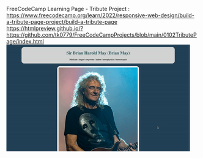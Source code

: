 FreeCodeCamp Learning Page - Tribute Project : <br>
https://www.freecodecamp.org/learn/2022/responsive-web-design/build-a-tribute-page-project/build-a-tribute-page
<br>
https://htmlpreview.github.io/?https://github.com/tk0779/FreeCodeCampProjects/blob/main/0102TributePage/index.html <br>
![0102tributePage](https://github.com/tk0779/FreeCodeCampProjects/blob/main/0102TributePage/0102tributepage.gif?raw=true)
